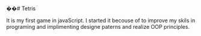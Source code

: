 ��# Tetris

It is my first game in javaScript. I started it becouse of to improve my skils in programing and implimenting designe paterns and realize OOP principles.
